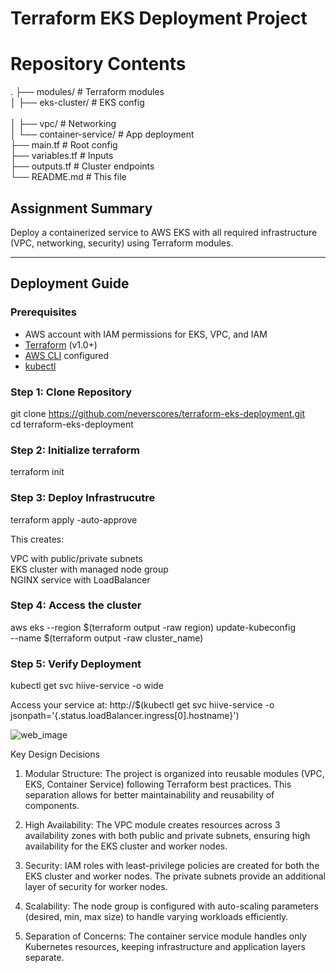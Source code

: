 # Terraform EKS Deployment Project
# Repository Contents
.
├── modules/               # Terraform modules <br>
│   ├── eks-cluster/       # EKS config         <br>  
│   ├── vpc/               # Networking    <br>
│   └── container-service/ # App deployment<br>
├── main.tf                # Root config<br>
├── variables.tf           # Inputs<br>
├── outputs.tf             # Cluster endpoints<br>
└── README.md             # This file

##  Assignment Summary
Deploy a containerized service to AWS EKS with all required infrastructure (VPC, networking, security) using Terraform modules.  


---

##  Deployment Guide

### Prerequisites
- AWS account with IAM permissions for EKS, VPC, and IAM
- [Terraform](https://developer.hashicorp.com/terraform/downloads) (v1.0+)
- [AWS CLI](https://aws.amazon.com/cli/) configured
- [kubectl](https://kubernetes.io/docs/tasks/tools/)

### Step 1: Clone Repository
git clone https://github.com/neverscores/terraform-eks-deployment.git <br>
cd terraform-eks-deployment


### Step 2: Initialize terraform
terraform init


### Step 3: Deploy Infrastrucutre
terraform apply -auto-approve

This creates:

VPC with public/private subnets <br>
EKS cluster with managed node group <br>
NGINX service with LoadBalancer

### Step 4: Access the cluster
aws eks --region $(terraform output -raw region) update-kubeconfig \
  --name $(terraform output -raw cluster_name)

### Step 5: Verify Deployment
kubectl get svc hiive-service -o wide

Access your service at:
http://$(kubectl get svc hiive-service -o <br>
jsonpath='{.status.loadBalancer.ingress[0].hostname}')

![web_image](https://github.com/user-attachments/assets/fe39a1da-9ad0-47b6-9c18-65a951c89cab)  


Key Design Decisions
1. Modular Structure: The project is organized into reusable modules (VPC, EKS, Container Service) following Terraform best practices. This separation allows for better maintainability and reusability of components.

2. High Availability: The VPC module creates resources across 3 availability zones with both public and private subnets, ensuring high availability for the EKS cluster and worker nodes.

3. Security: IAM roles with least-privilege policies are created for both the EKS cluster and worker nodes. The private subnets provide an additional layer of security for worker nodes.

4. Scalability: The node group is configured with auto-scaling parameters (desired, min, max size) to handle varying workloads efficiently.

5. Separation of Concerns: The container service module handles only Kubernetes resources, keeping infrastructure and application layers separate.
